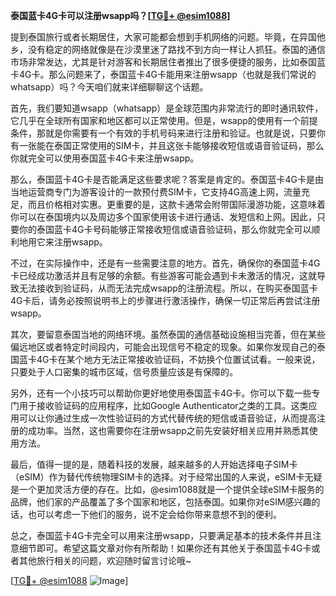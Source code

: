 **泰国蓝卡4G卡可以注册wsapp吗？[[TG💪+ @esim1088](https://t.me/s/esim1088)]**

提到泰国旅行或者长期居住，大家可能都会想到手机网络的问题。毕竟，在异国他乡，没有稳定的网络就像是在沙漠里迷了路找不到方向一样让人抓狂。泰国的通信市场非常发达，尤其是针对游客和长期居住者推出了很多便捷的服务，比如泰国蓝卡4G卡。那么问题来了，泰国蓝卡4G卡能用来注册wsapp（也就是我们常说的whatsapp）吗？今天咱们就来详细聊聊这个话题。

首先，我们要知道wsapp（whatsapp）是全球范围内非常流行的即时通讯软件，它几乎在全球所有国家和地区都可以正常使用。但是，wsapp的使用有一个前提条件，那就是你需要有一个有效的手机号码来进行注册和验证。也就是说，只要你有一张能在泰国正常使用的SIM卡，并且这张卡能够接收短信或语音验证码，那么你就完全可以使用泰国蓝卡4G卡来注册wsapp。

那么，泰国蓝卡4G卡是否能满足这些要求呢？答案是肯定的。泰国蓝卡4G卡是由当地运营商专门为游客设计的一款预付费SIM卡，它支持4G高速上网，流量充足，而且价格相对实惠。更重要的是，这款卡通常会附带国际漫游功能，这意味着你可以在泰国境内以及周边多个国家使用该卡进行通话、发短信和上网。因此，只要你的泰国蓝卡4G卡号码能够正常接收短信或语音验证码，那么你就完全可以顺利地用它来注册wsapp。

不过，在实际操作中，还是有一些需要注意的地方。首先，确保你的泰国蓝卡4G卡已经成功激活并且有足够的余额。有些游客可能会遇到卡未激活的情况，这就导致无法接收到验证码，从而无法完成wsapp的注册流程。所以，在购买泰国蓝卡4G卡后，请务必按照说明书上的步骤进行激活操作，确保一切正常后再尝试注册wsapp。

其次，要留意泰国当地的网络环境。虽然泰国的通信基础设施相当完善，但在某些偏远地区或者特定时间段内，可能会出现信号不稳定的现象。如果你发现自己的泰国蓝卡4G卡在某个地方无法正常接收验证码，不妨换个位置试试看。一般来说，只要处于人口密集的城市区域，信号质量应该是有保障的。

另外，还有一个小技巧可以帮助你更好地使用泰国蓝卡4G卡。你可以下载一些专门用于接收验证码的应用程序，比如Google Authenticator之类的工具。这类应用可以让你通过生成一次性验证码的方式代替传统的短信或语音验证，从而提高注册的成功率。当然，这也需要你在注册wsapp之前先安装好相关应用并熟悉其使用方法。

最后，值得一提的是，随着科技的发展，越来越多的人开始选择电子SIM卡（eSIM）作为替代传统物理SIM卡的选择。对于经常出国的人来说，eSIM卡无疑是一个更加灵活方便的存在。比如，@esim1088就是一个提供全球eSIM卡服务的品牌，他们家的产品覆盖了多个国家和地区，包括泰国。如果你对eSIM感兴趣的话，也可以考虑一下他们的服务，说不定会给你带来意想不到的便利。

总之，泰国蓝卡4G卡完全可以用来注册wsapp，只要满足基本的技术条件并且注意细节即可。希望这篇文章对你有所帮助！如果你还有其他关于泰国蓝卡4G卡或者其他旅行相关的问题，欢迎随时留言讨论哦~

[[TG💪+ @esim1088](https://t.me/s/esim1088) ![Image](https://i.postimg.cc/4NQfJmqS/Snipaste-2025-05-13-00-14-12.png)]